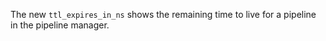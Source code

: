The new `ttl_expires_in_ns` shows the remaining time to live for a pipeline in
the pipeline manager.
